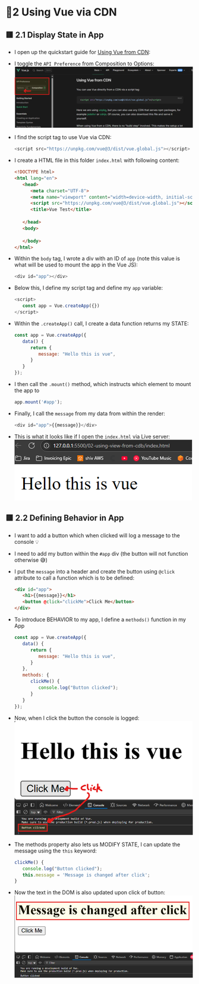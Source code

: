 # 🧠2 Using Vue via CDN

## 🟥 2.1 Display State in App

* I open up the quickstart guide for [Using Vue from CDN](https://vuejs.org/guide/quick-start#using-vue-from-cdn):
* I toggle the `API Preference` from Composition to Options:
![](screenshots/2025-09-08-11-19-08.png)
* I find the script tag to use Vue via CDN:
   ```js
   <script src="https://unpkg.com/vue@3/dist/vue.global.js"></script>
   ```

* I create a HTML file in this folder `index.html` with following content:
   ```html
   <!DOCTYPE html>
   <html lang="en">
      <head>
         <meta charset="UTF-8">
         <meta name="viewport" content="width=device-width, initial-scale=1.0">
         <script src="https://unpkg.com/vue@3/dist/vue.global.js"></script>
         <title>Vue Test</title>
         
      </head>
      <body>
         
      </body>
   </html>
   ```


* Within the `body` tag, I wrote a div with an ID of `app` (note this value is what will be used to mount the app in the Vue JS):
   ```js
   <div id="app"></div>
   ```
* Below this, I define my script tag and define my `app` variable:
   ```js
   <script>
      const app = Vue.createApp({})
   </script>
   ```
* Within the `.createApp()` call, I create a data function returns my STATE:
   ```js
   const app = Vue.createApp({
      data() {
         return {
            message: "Hello this is vue",
         }
      }
   });
   ```
* I then call the `.mount()` method, which instructs which element to mount the app to
   ```js
   app.mount('#app');
   ```
* Finally, I call the `message` from my data from within the render:
   ```js
   <div id="app">{{message}}</div>
   ```
* This is what it looks like if I open the `index.html` via Live server:
   ![](screenshots/2025-09-08-10-39-51.png)

## 🟥 2.2  Defining Behavior in App
* I want to add a button which when clicked will log a message to the console 💡
* I need to add my button within the `#app` div (the button will not function otherwise 😅)
* I put the `message` into a header and create the button using `@click` attribute to call a function which is to be defined:
   ```html
   <div id="app">
      <h1>{{message}}</h1>
      <button @click="clickMe">Click Me</button>
   </div>
   ```

* To introduce BEHAVIOR to my app, I define a `methods()` function in my App
   ```js
   const app = Vue.createApp({
      data() {
         return {
            message: "Hello this is vue",
         }
      },
      methods: {
         clickMe() {
            console.log("Button clicked");
         }
      }
   });
   ```
* Now, when I click the button the console is logged:
   ![](screenshots/2025-09-08-11-13-12.png)

* The methods property also lets us MODIFY STATE, I can update the message using the `this` keyword:
   ```js
   clickMe() {
      console.log("Button clicked");
      this.message = 'Message is changed after click';
   }
   ```
* Now the text in the DOM is also updated upon click of button:
   ![](screenshots/2025-09-08-11-16-34.png)